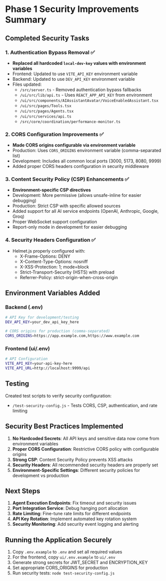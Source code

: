 # Phase 1 Security Improvements Summary

## Completed Security Tasks

### 1. Authentication Bypass Removal ✅

- **Replaced all hardcoded `local-dev-key` values with environment variables**
- Frontend: Updated to use `VITE_API_KEY` environment variable
- Backend: Updated to use `DEV_API_KEY` environment variable
- Files updated:
  - `/src/server.ts` - Removed authentication bypass fallbacks
  - `/ui/src/lib/api.ts` - Uses `REACT_APP_API_KEY` from environment
  - `/ui/src/components/AIAssistantAvatar/VoiceEnabledAssistant.tsx`
  - `/ui/src/pages/Tools.tsx`
  - `/ui/src/pages/Agents.tsx`
  - `/ui/src/services/api.ts`
  - `/src/core/coordination/performance-monitor.ts`

### 2. CORS Configuration Improvements ✅

- **Made CORS origins configurable via environment variable**
- Production: Uses `CORS_ORIGINS` environment variable (comma-separated list)
- Development: Includes all common local ports (3000, 5173, 8080, 9999)
- Added proper CORS headers configuration in security middleware

### 3. Content Security Policy (CSP) Enhancements ✅

- **Environment-specific CSP directives**
- Development: More permissive (allows unsafe-inline for easier debugging)
- Production: Strict CSP with specific allowed sources
- Added support for all AI service endpoints (OpenAI, Anthropic, Google, Groq)
- Proper WebSocket support configuration
- Report-only mode in development for easier debugging

### 4. Security Headers Configuration ✅

- Helmet.js properly configured with:
  - X-Frame-Options: DENY
  - X-Content-Type-Options: nosniff
  - X-XSS-Protection: 1; mode=block
  - Strict-Transport-Security (HSTS) with preload
  - Referrer-Policy: strict-origin-when-cross-origin

## Environment Variables Added

### Backend (.env)

```bash
# API Key for development/testing
DEV_API_KEY=your_dev_api_key_here

# CORS origins for production (comma-separated)
CORS_ORIGINS=https://app.example.com,https://www.example.com
```

### Frontend (ui/.env)

```bash
# API Configuration
VITE_API_KEY=your-api-key-here
VITE_API_URL=http://localhost:9999/api
```

## Testing

Created test scripts to verify security configuration:

- `/test-security-config.js` - Tests CORS, CSP, authentication, and rate limiting

## Security Best Practices Implemented

1. **No Hardcoded Secrets**: All API keys and sensitive data now come from environment variables
2. **Proper CORS Configuration**: Restrictive CORS policy with configurable origins
3. **Strong CSP**: Content Security Policy prevents XSS attacks
4. **Security Headers**: All recommended security headers are properly set
5. **Environment-Specific Settings**: Different security policies for development vs production

## Next Steps

1. **Agent Execution Endpoints**: Fix timeout and security issues
2. **Port Integration Service**: Debug hanging port allocation
3. **Rate Limiting**: Fine-tune rate limits for different endpoints
4. **API Key Rotation**: Implement automated key rotation system
5. **Security Monitoring**: Add security event logging and alerting

## Running the Application Securely

1. Copy `.env.example` to `.env` and set all required values
2. For the frontend, copy `ui/.env.example` to `ui/.env`
3. Generate strong secrets for JWT_SECRET and ENCRYPTION_KEY
4. Set appropriate CORS_ORIGINS for production
5. Run security tests: `node test-security-config.js`
